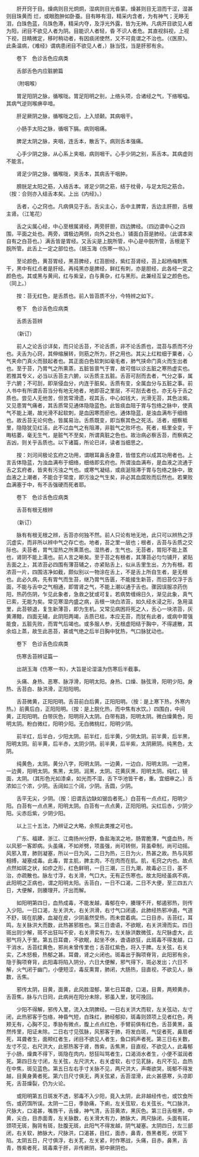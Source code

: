 <!-- { "loadSidebar": true } -->
　　肝开窍于目。燥病则目光炯炯，湿病则目光昏蒙。燥甚则目无泪而干涩，湿甚则目珠黄而 烂，或眼胞肿如卧蚕。目有眵有泪，精采内含者，为有神气；无眵无泪，白珠色蓝，乌珠色滞，精采内夺，及浮光外露，皆为无神。凡病开目欲见人者为阳，闭目不欲见人者为阴。目能识人者轻，昏 不识人者危。其直视斜视，上视下视，目睛微定，移时稍动者，有因痰闭使然，又不可竟谓之不治也。（《医原》。此条温病，《难经》谓病患闭目不欲见人者，）脉当弦，当是肝邪有余。

　　卷下　色诊舌色应病类

　　舌部舌色内应脏腑篇

　　（附咽喉）

　　胃足阳阴之脉，循喉咙。胃足阳明之别，上络头项，合诸经之气，下络喉嗌。其病气逆则喉痹卒喑。

　　肝足厥阴之脉，循喉咙之后，上入颃颡。其病咽干。

　　小肠手太阳之脉，循咽下膈。病则咽痛。

　　脾足太阴之脉，夹咽，连舌本，散舌下。病则舌本强痛。

　　心手少阴之脉，从心系上夹咽，病则咽干。心手少阴之别，系舌本。其病虚则不能言。

　　肾足少阴之脉，循喉咙，夹舌本，其病舌干咽肿。

　　膀胱足太阳之筋，入结舌本。肾足少阴之筋，结于枕骨，与足太阳之筋合。（按：合则亦入结舌本矣。上出《内经》。）

　　舌者，心之窍也。凡病俱见于舌。舌尖主心，舌中主脾胃，舌边主肝胆，舌根主肾。（江笔花）

　　舌之尖属心经，中心至根属肾经，两旁肝胆，四边脾经。（四边谓中心之四围，平面之处也。两旁，谓极边两侧，向外之处也。）铺面白苔是肺经。（此谓本来自有之白苔也。）满舌皆是胃经。又舌尖是上脘所管，中心是中脘所管，舌根是下脘所管。此舌上一定之部位也。（胡玉海《伤寒一书》。）

　　至论颜色，黄苔胃经，黑苔脾经，红苔胆经，紫红苔肾经，苔上起杨梅刺焦干，黑中有红点者是肝经。再纯黑亦是脾经，鲜红有刺，亦是胆经，此各经一定之颜色也。其或黑与黄间，红与紫呈，白与黄杂，红与黑形。此兼经互呈之颜色也。（同上。）

　　按：苔无红色，是舌质也。前人皆苔质不分，今特辨之如下。

　　卷下　色诊舌色应病类

　　舌质舌苔辨

　　（新订）

　　前人之论舌诊详矣，而只论舌苔，不论舌质，非不论舌质也，混苔与质而不分也。夫舌为心窍，其伸缩展转，则筋之所为，肝之用也。其尖上红粒细于粟者，心气夹命门真火而鼓起者也。其正面白色软刺如毫毛者，肺气挟命门真火而生出者也。至于苔，乃胃气之所熏蒸，五脏皆禀气于胃，故可借以诊五脏之寒热虚实也。若推其专义，必当以舌苔主六腑，以舌质主五脏。舌苔可刮而去者，气分之事，属于六腑；不可刮，即渐侵血分，内连于脏矣。舌质有变，全属血分与五脏之事。前人书中有所谓舌苔当分有地无地者，地即苔之里层，不可刮去者也，亦无与于舌之质也。尝见人无他苦，但苦常滑遗，视其舌，中心如钱大，光滑无苔，其色淡紫。又见患胃气痛者，其舌质常见通体隐隐蓝色。此皆痰血阻于胃与包络之脉中，使真气不能上潮，故光滑不起软刺，是血因寒而瘀也。通体隐蓝，是浊血满布于细络也。故舌苔无论何色，皆属易治。舌质既变，即当察其色之死活。活者，细察柢里，隐隐犹见红活，此不过血气之有阻滞，非脏气之败坏也。死者，柢里全变，干晦枯萎，毫无生气，是脏气不至矣，所谓真脏之色也。故治病必察舌苔，而察病之吉凶，则关乎舌质也。以下诸篇，所论已详，读者当细思之。

　　按：刘河间极论玄府之功用，谓眼耳鼻舌身意，皆借玄府以成其功用者也。上言舌体隐蓝，为浊血满布于细络，细络即玄府也。所谓浊血满布，是血液之流通于舌之玄府者，皆夹有污浊之气也。或寒气凝结，或痰涎阻滞于胃与包络之脉中，致血液之上潮者，不能合于常度，即污浊之气生矣，非必其血腐败而后然也。若果败血满塞于中，有不舌强硬而死者耶。

　　卷下　色诊舌色应病类

　　舌苔有根无根辨

　　（新订）

　　脉有有根无根之辨，舌苔亦何独不然。前人只论有地无地，此只可以辨热之浮沉虚实，而非所以辨中气之存亡也。地者，苔之里一层也；根者，舌苔与舌质之交际也。夫苔者，胃气湿热之所熏蒸也。湿热者，生气也。无苔者，胃阳不能上蒸也，肾阴不能上濡也。前人言之晰矣。至于苔之有根者，其薄苔必匀匀铺开，紧贴舌面之上，其浓苔必四围有薄苔辅之，亦紧贴舌上，似从舌里生出，方为有根。若浓苔一片，四围洁净如截，颇似别以一物涂在舌上，不是舌上所自生者，是无根也。此必久病，先有胃气而生苔，继乃胃气告匮，不能接生新苔，而旧苔仅浮于舌面，不能与舌中之气相通，即胃肾之气，不能上潮以通于舌也。骤因误服凉药伤阳，热药伤阴，乍见此象者，急救之犹或可复。若病势缠绵日久，渐见此象，真气已索，无能为矣。常见寒湿内盛之病，舌根一块白浓苔，如久经水浸之形，急用温里，此苔顿退，复生新薄苔，即为生机。又常见病困将死之人，舌心一块浓苔，灰黄滞黯，四面无辅，此阴阳两竭，舌质已枯，本应无苔，而犹有此者，或病中胃强能食，五脏先败，而胃气后竭也。或多服人参，无根虚阳结于胸中，不得遽散，其余焰上蒸，故生此恶苔，甚或气绝之后半日胸中犹热，气口脉犹动也。

　　卷下　色诊舌色应病类

　　伤寒舌苔辨证篇一

　　出胡玉海《伤寒一书》，大旨是论湿温为伤寒后半截事。

　　头痛、身热、恶寒、脉浮滑，阳明太阳。身热、口燥、脉弦滑，阳明少阳。身热、舌苔白、脉洪滑，正阳阳明。

　　舌苔微黄，正阳阳明。舌苔前白后黄，正阳阳明。（按：是上寒下热，外寒内热。）前黄后白，正阳阳明。（按：是上脘化热，而中焦有水饮。）四围白，中间黄，正阳阳明。白带灰色，阳明将入太阴。白带有路，阳明太阴。微白燥黄色，阳明太阴。粉白微红，阳明少阳。无白微桃红，阳明少阴。

　　前半红，后半白，少阳太阴。前半红，后半黄，少阴太阴。前半黄，后半黑，阳明太阴。前半黄，后半赤，太阴少阴。前半黄，后半紫，太阴厥阴。纯黑色，太阴。

　　纯黄色，太阴。黄分八字，阳明太阴。一边黄，一边白，阳明太阴。一边黑，一边黄，阳明太阴。焦黑，太阴。润黑，太阴。花黄灰黑，阳明太阴。纯红，镜面，太阴。（其形色光如漆桌，如光而不湿，舌下华池皆干者，重。宜细审之。）舌浓如三个浓，少阴。舌阔如三个阔，少阴。舌圆，少阴。

　　舌平无尖，少阴。（按：旧谓舌边缺如锯齿者死。）白苔有一点点红，阳明少阳。白苔有一点点黑，阳明太阴。白苔有一点点黄，正阳阳明。尖红后赤，少阴少阳。尖赤后紫，少阴少阳。

　　以上三十五法，乃辨证之大略，余照此类推之可也。

　　广东、福建、浙江、江南扬州分野，鱼盐海滨之地，肠胃脆薄，气盛血热，所以风邪一客即病。头虽痛，不如斧劈，项虽强，尚可转侧，背虽牵制，尚可动摇。风邪入胃，肺则凝塞，所以一日为风，二日为热，三日为火，热甚之故。热与风邪相搏，凝塞成毒。此毒，胃主肌，脾主肉，不在肉而在肌。肌，毛窍之内也。故点点然如斑之状，如疹之形，红色鲜明，一日三潮，三日九潮，故毒必三日，虽不治，亦疏散也。脉左寸浮，右关滑，气口大。无有正伤寒也。故太阳经虽病不病，此阳明之正病也，谓之阳明太阳。舌苔白，一日不口渴，二日不大便，至三四五六日，大便解，则腠理开。汗出而解。

　　如阳明第四日，血热成毒，不能发越，毒郁在中，腠理不开，郁遏邪热，则传入少阳。一日口渴，左关洪大，右关洪滑，右寸气口闭遏，此肺经热邪冲遏，气道不舒，斑在肌腠，血凝在皮，少阴虽然受热，而未尝着病。二日目赤，舌苔红，耳鸣，左关脉洪大而数，此热甚邪胜也。第三日谵语，不欲眠，右关洪滑而实。四日斑出则少解，斑不出狂叫不安，右关滑实有力，左关脉洪数微弦，左尺脉虚大，此邪气将入于里。第五日耳聋，不欲眠，起坐不休，谵语欲狂，此斑毒不得发越，口干消水，舌苔红黄色，邪尚未曾传里也；舌苔红紫色，将入于脾。左关弦，右关实，乙木怒极，热郁之甚。耳聋，肾之火闭也。斑毒出于胸项脊背，此阳邪有余，隐于胸项脊背，此阳毒将陷入阴分。六日大便解，邪气得下，斑必发出；六日不解，火气闭于幽门，小便短涩，毒反熏胃，肺闭，大肠热，目直视，不欲见人，脉数，舌焦。

　　邪传太阴，目黄，面黄，此风胜湿郁，第七日耳聋，口渴，目黄，两颊黄赤，舌苔焦，脉与六日同，此病尚在阳分未除，邪虽入里，犹可挽回。

　　少阳不得解，邪传入里，流入太阴脾经。一日右关洪大而软，左关弦动，左寸闭，此热邪客于包络，神昏气短，白珠红，肺经郁抑，斑毒则颈项上见者红色，两颊无有，心胸不见，季胁有微点，腹上点点红色，手臂前俱有红色，舌苔黄黑，虽然传里，阳证未除。二日右寸见弦脉，风邪客于肺，将发白斑，气促者死，鼻扇者死，耳聋者生，面颊红者生，闭目不欲见人者生，鱼口鸦声者死。第三日右关数，左寸不见，右尺洪大，此邪热客于肾，唇紫，舌焦黑，目直视，不欲见人，此毒郁于小肠，燥粪不得下，斑隐在肉内，怒狂叫骂者生，口渴消水者生，小便不滋润者死。第四日左寸闭，左关弦，左尺洪大，右关虚软，右寸见芤脉，右尺不见，血热在中焦，斑见蓝色。第五日左右手寸关脉不见，两尺洪大，声嘶欲哭，斑郁不得发越，目黄身黄者死。第六日尺寸俱无，两关弦紧，舌苔湿滑，此火甚感寒，头凉即死，舌苔燥裂，仍为火论。

　　或阳明第五日斑发不透，邪毒不入少阳，竟入太阴，此非越经传也，或饮食所伤，或药饵所误。太阴一二日，季胁痛，下痢，左关弦软，右关弦长，气口脉洪，尺脉大，口渴甚，嘴唇干，舌燥，神气清，舌苔黄浓，黑灰色。第三日舌根黑，中黄，尖白，目赤面青，左关脉数，右关滑大有力，肺脉大，两尺脉闭，头面有斑，颈项无斑，胸背有斑，肚腹无斑，此阳气不得发越，阴气凝塞。太阴四日，左三部闭，右关软，肺脉大，尺脉洪，口渴甚，目红，面赤，鼻青，唇黑者死，伏斑下陷。太阴五日，尺寸俱浮，右关芤，左关紧，时作寒战，头痛，目赤，鼻黑，舌青，唇紫者死，斑毒乘于肝，非传厥阴，邪中厥阴也。

